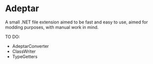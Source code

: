 # Adeptar
A small .NET file extension aimed to be fast and easy to use, aimed for modding purposes, with manual work in mind.

TO DO:

- AdeptarConverter
- ClassWriter
- TypeGetters












